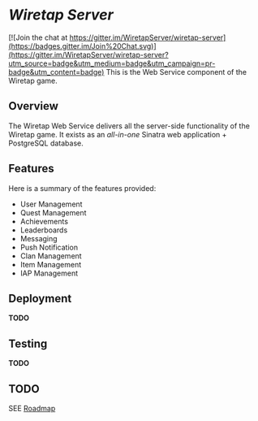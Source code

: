 # _Wiretap Server_  

[![Join the chat at https://gitter.im/WiretapServer/wiretap-server](https://badges.gitter.im/Join%20Chat.svg)](https://gitter.im/WiretapServer/wiretap-server?utm_source=badge&utm_medium=badge&utm_campaign=pr-badge&utm_content=badge)
This is the Web Service component of the Wiretap game.

## Overview  
The Wiretap Web Service delivers all the server-side functionality of the Wiretap game. It exists as an _all-in-one_ Sinatra web application + PostgreSQL database.

## Features  
Here is a summary of the features provided:  
* User Management
* Quest Management
* Achievements
* Leaderboards
* Messaging
* Push Notification
* Clan Management
* Item Management
* IAP Management


## Deployment  
**TODO**

## Testing  
**TODO**

## TODO  
SEE [Roadmap](/docs/roadmap.md)
